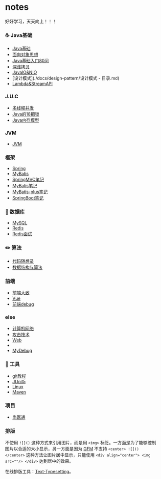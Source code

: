 # notes

好好学习，天天向上！！！

### :coffee: Java基础

- [Java基础](./docs/base/Java基础.md)
- [面向对象思想](./docs/base/面向对象思想.md)
- [Java基础入门80问](./docs/base/Java基础入门80问.md)
- [深浅拷贝](./docs/base/深浅拷贝.md)
- [JavaIO&NIO](./docs/base/JavaIO&NIO.md)
- [设计模式](./docs/design-pattern/设计模式 - 目录.md)
- [Lambda&StreamAPI](./docs/base/Lambda&StreamAPI.md)

### J.U.C

- [多线程并发](./docs/thread/多线程并发.md)
- [Java的18把锁](./docs/thread/Java中的18把锁.md)
- [Java内存模型](./docs/thread/Java内存模型.md)


### JVM

- [JVM](./docs/JVM.md)


### 框架

- [Spring](./docs/framework/Spring.md)
- [MyBatis](./docs/framework/MyBatis.md)
- [SpringMVC笔记](./docs/framework/SpringMVC笔记.md)
- [MyBatis笔记](./docs/framework/MyBatis笔记.md)
- [MyBatis-plus笔记](./docs/framework/MyBatis-plus笔记.md)
- [SpringBoot笔记](./docs/framework/SpringBoot笔记.md)

### :floppy_disk: 数据库

- [MySQL](./docs/database/MySQL.md)
- [Redis](./docs/redis/Redis.md)
- [Redis面试](./docs/redis/Redis面试.md)

### :pencil2: 算法

- [代码随想录](https://programmercarl.com/)
- [数据结构与算法](./docs/code/TOC.md)

### 前端

- [前端大致](./docs/front-end/前端大致.md)
- [Vue](./docs/front-end/Vue.md)
- [前端debug](./docs/front-end/前端debug.md)

### else


- [计算机网络](./docs/计算机网络.md)
- [攻击技术](./docs/攻击技术.md)
- [Web](./docs/Web.md)
- 
- [MyDebug](./docs/MyDebug.md)

### :wrench: 工具

- [git教程](./docs/tools/git/git教程.md)
- [JUnit5](./docs/tools/JUnit5Test.md)
- [Linux](./docs/tools/Linux.md)
- [Maven](./docs/maven/Maven.md)

### 项目

- [尚医通](./docs/尚医通.md)

### 排版

不使用 `![]()` 这种方式来引用图片，而是用 `<img>` 标签。一方面是为了能够控制图片以合适的大小显示，另一方面是因为 [GFM](https://github.github.com/gfm/) 不支持 `<center> ![]() </center>` 这种方法让图片居中显示，只能使用 `<div align="center"> <img src=""/> </div>` 达到居中的效果。

在线排版工具：[Text-Typesetting](https://github.com/CyC2018/Text-Typesetting)。
